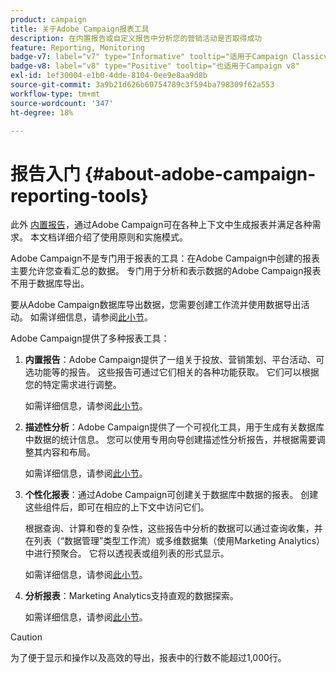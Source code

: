 ```yaml
---
product: campaign
title: 关于Adobe Campaign报表工具
description: 在内置报告或自定义报告中分析您的营销活动是否取得成功
feature: Reporting, Monitoring
badge-v7: label="v7" type="Informative" tooltip="适用于Campaign Classicv7"
badge-v8: label="v8" type="Positive" tooltip="也适用于Campaign v8"
exl-id: 1ef30004-e1b0-4dde-8104-0ee9e8aa9d8b
source-git-commit: 3a9b21d626b60754789c3f594ba798309f62a553
workflow-type: tm+mt
source-wordcount: '347'
ht-degree: 18%

---
```


# 报告入门 {#about-adobe-campaign-reporting-tools}



此外 [内置报告](../../reporting/using/about-campaign-built-in-reports.md)，通过Adobe Campaign可在各种上下文中生成报表并满足各种需求。 本文档详细介绍了使用原则和实施模式。

Adobe Campaign不是专门用于报表的工具：在Adobe Campaign中创建的报表主要允许您查看汇总的数据。 专门用于分析和表示数据的Adobe Campaign报表不用于数据库导出。

要从Adobe Campaign数据库导出数据，您需要创建工作流并使用数据导出活动。 如需详细信息，请参阅[此小节](../../workflow/using/about-action-activities.md)。

Adobe Campaign提供了多种报表工具：

1. **内置报告**：Adobe Campaign提供了一组关于投放、营销策划、平台活动、可选功能等的报告。 这些报告可通过它们相关的各种功能获取。 它们可以根据您的特定需求进行调整。

   如需详细信息，请参阅[此小节](../../reporting/using/about-campaign-built-in-reports.md)。

1. **描述性分析**：Adobe Campaign提供了一个可视化工具，用于生成有关数据库中数据的统计信息。 您可以使用专用向导创建描述性分析报告，并根据需要调整其内容和布局。

   如需详细信息，请参阅[此小节](../../reporting/using/about-descriptive-analysis.md)。

1. **个性化报表**：通过Adobe Campaign可创建关于数据库中数据的报表。 创建这些组件后，即可在相应的上下文中访问它们。

   根据查询、计算和卷的复杂性，这些报告中分析的数据可以通过查询收集，并在列表（“数据管理”类型工作流）或多维数据集（使用Marketing Analytics）中进行预聚合。 它将以透视表或组列表的形式显示。

   如需详细信息，请参阅[此小节](../../reporting/using/about-reports-creation-in-campaign.md)。

1. **分析报表**：Marketing Analytics支持直观的数据探索。

   如需详细信息，请参阅[此小节](../../reporting/using/ac-cubes.md)。

>[!CAUTION]
>
>为了便于显示和操作以及高效的导出，报表中的行数不能超过1,000行。
